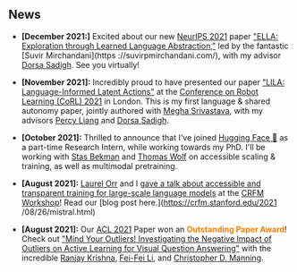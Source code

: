 ## News

- **[December 2021:]** Excited about our new [NeurIPS 2021](https://nips.cc/) paper ["ELLA: Exploration through Learned
 Language Abstraction,"](https://arxiv.org/abs/2103.05825) led by the fantastic [Suvir Mirchandani](https
 ://suvirpmirchandani.com/), with my advisor [Dorsa Sadigh](https://dorsa.fyi/). See you virtually!

- **[November 2021]:** Incredibly proud to have presented our paper ["LILA: Language-Informed Latent Actions"](https://arxiv.org/abs/2111.03205) 
at the [Conference on Robot Learning (CoRL) 2021](https://www.robot-learning.org/) in London. This is my first language
 & shared autonomy paper, jointly authored with [Megha Srivastava](https://web.stanford.edu/~meghas/), with my advisors
 [Percy Liang](https://cs.stanford.edu/~pliang/) and [Dorsa Sadigh](https://dorsa.fyi/).

- **[October 2021]:** Thrilled to announce that I've joined [Hugging Face 🤗](https://huggingface.co/) as a part-time
Research Intern, while working towards my PhD. I'll be working with [Stas Bekman](https://twitter.com/StasBekman) and
[Thomas Wolf](https://thomwolf.io/) on accessible scaling & training, as well as multimodal pretraining. 

- **[August 2021]:** [Laurel Orr](https://cs.stanford.edu/people/lorr1/) and I [gave a talk about accessible and
 transparent training for large-scale language models](https://youtu.be/du1YiytHwXs?t=3294) at the 
 [CRFM Workshop](https://crfm.stanford.edu/workshop.html)! Read our [blog post here.](https://crfm.stanford.edu/2021
 /08/26/mistral.html)

- **[August 2021]:** Our [ACL 2021](https://2021.aclweb.org/) Paper  won an <span style="color:#F38000"><b>Outstanding
 Paper Award</b></span>! Check out ["Mind Your Outliers! Investigating the Negative
 Impact of Outliers on Active Learning for Visual Question Answering"](https://arxiv.org/abs/2107.02331) with the
 incredible [Ranjay Krishna](http://www.ranjaykrishna.com/index.html), [Fei-Fei Li](https://profiles.stanford.edu/fei-fei-li), and [Christopher D. Manning](https://nlp.stanford.edu/manning/). 

